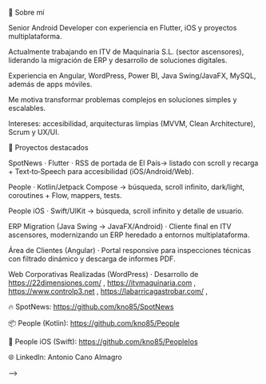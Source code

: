 🧭 Sobre mí

Senior Android Developer con experiencia en Flutter, iOS y proyectos multiplataforma.

Actualmente trabajando en ITV de Maquinaria S.L. (sector ascensores), liderando la migración de ERP y desarrollo de soluciones digitales.

Experiencia en Angular, WordPress, Power BI, Java Swing/JavaFX, MySQL, además de apps móviles.

Me motiva transformar problemas complejos en soluciones simples y escalables.

Intereses: accesibilidad, arquitecturas limpias (MVVM, Clean Architecture), Scrum y UX/UI.

🚀 Proyectos destacados

SpotNews · Flutter · RSS de portada de El País→ listado con scroll y recarga + Text‑to‑Speech para accesibilidad (iOS/Android/Web).

People · Kotlin/Jetpack Compose → búsqueda, scroll infinito, dark/light, coroutines + Flow, mappers, tests.

People iOS · Swift/UIKit → búsqueda, scroll infinito y detalle de usuario.

ERP Migration (Java Swing → JavaFX/Android) · Cliente final en ITV ascensores, modernizando un ERP heredado a entornos multiplataforma.

Área de Clientes (Angular) · Portal responsive para inspecciones técnicas con filtrado dinámico y descarga de informes PDF.

Web Corporativas Realizadas (WordPress) · Desarrollo de https://22dimensiones.com/ , https://itvmaquinaria.com , https://www.controlp3.net , https://labarricagastrobar.com/ , 


🔥 SpotNews: https://github.com/kno85/SpotNews

📦 People (Kotlin): https://github.com/kno85/People

🍎 People iOS (Swift): https://github.com/kno85/PeopleIos

🌐 LinkedIn: Antonio Cano Almagro


-->
